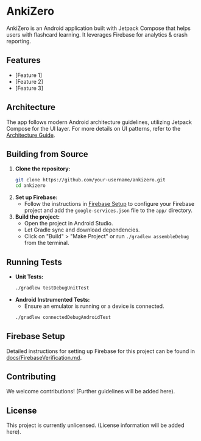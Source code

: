 # AnkiZero

AnkiZero is an Android application built with Jetpack Compose that helps users with flashcard learning. It leverages Firebase for analytics & crash reporting.

## Features

* [Feature 1]
* [Feature 2]
* [Feature 3]

## Architecture

The app follows modern Android architecture guidelines, utilizing Jetpack Compose for the UI layer. For more details on UI patterns, refer to the [Architecture Guide](architecture_guide.md).

## Building from Source

1.  **Clone the repository:**
    ```bash
    git clone https://github.com/your-username/ankizero.git
    cd ankizero
    ```
2.  **Set up Firebase:**
    * Follow the instructions in [Firebase Setup](docs/FirebaseVerification.md) to configure your Firebase project and add the `google-services.json` file to the `app/` directory.
3.  **Build the project:**
    * Open the project in Android Studio.
    * Let Gradle sync and download dependencies.
    * Click on "Build" > "Make Project" or run `./gradlew assembleDebug` from the terminal.

## Running Tests

*   **Unit Tests:**
    ```bash
    ./gradlew testDebugUnitTest
    ```
*   **Android Instrumented Tests:**
    * Ensure an emulator is running or a device is connected.
    ```bash
    ./gradlew connectedDebugAndroidTest
    ```

## Firebase Setup

Detailed instructions for setting up Firebase for this project can be found in [docs/FirebaseVerification.md](docs/FirebaseVerification.md).

## Contributing

We welcome contributions! (Further guidelines will be added here).

## License

This project is currently unlicensed. (License information will be added here).
